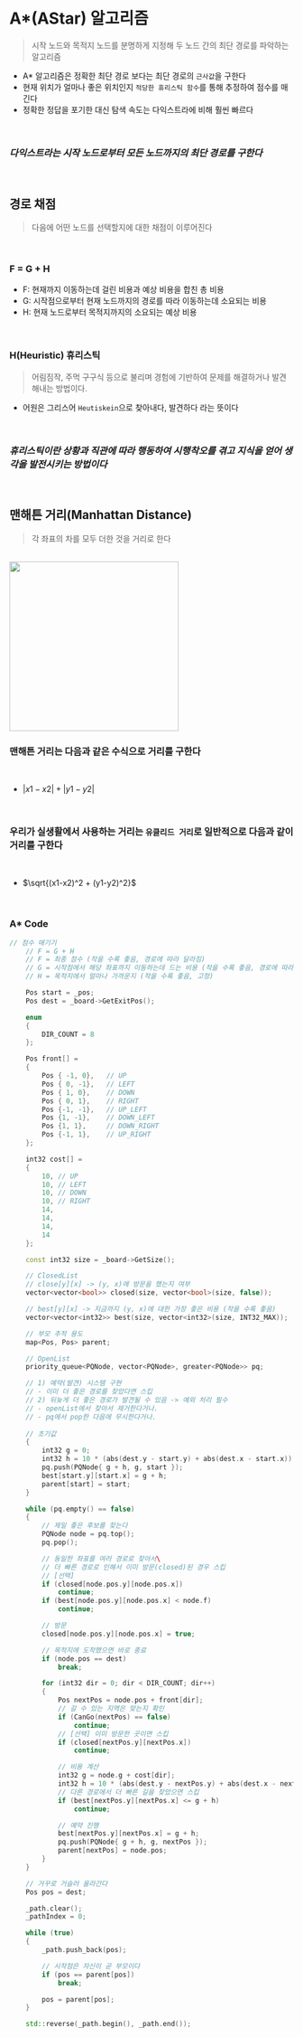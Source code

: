 # A*(AStar) 알고리즘
> 시작 노드와 목적지 노드를 분명하게 지정해 두 노드 간의 최단 경로를 파악하는 알고리즘

 * A* 알고리즘은 정확한 최단 경로 보다는 최단 경로의 `근사값`을 구한다
 * 현재 위치가 얼마나 좋은 위치인지 `적당한 휴리스틱 함수`를 통해 추정하여 점수를 매긴다
 * 정확한 정답을 포기한 대신 탐색 속도는 다익스트라에 비해 훨씬 빠르다

<br>

### ***다익스트라는 시작 노드로부터 모든 노드까지의 최단 경로를 구한다***

<br>

## 경로 채점
> 다음에 어떤 노드를 선택할지에 대한 채점이 이루어진다 

<br>

### F = G + H
 * F: 현재까지 이동하는데 걸린 비용과 예상 비용을 합친 총 비용
 * G: 시작점으로부터 현재 노드까지의 경로를 따라 이동하는데 소요되는 비용
 * H: 현재 노드로부터 목적지까지의 소요되는 예상 비용

<br>

### H(Heuristic) 휴리스틱
> 어림짐작, 주먹 구구식 등으로 불리며 경험에 기반하여 문제를 해결하거나 발견해내는 방법이다.

 * 어원은 그리스어 `Heutiskein`으로 찾아내다, 발견하다 라는 뜻이다

<br>

### ***휴리스틱이란 상황과 직관에 따라 행동하여 시행착오를 겪고 지식을 얻어 생각을 발전시키는 방법이다***

<br>

## 맨해튼 거리(Manhattan Distance)
> 각 좌표의 차를 모두 더한 것을 거리로 한다

<br>

<img src = "./images/Astar/Manhattan.png" width = 300>

<br>

### 맨해튼 거리는 다음과 같은 수식으로 거리를 구한다

<br>

* $|x1-x2| + |y1-y2|$

<br>

### 우리가 실생활에서 사용하는 거리는 `유클리드 거리`로 일반적으로 다음과 같이 거리를 구한다

<br>

* $\sqrt{(x1-x2)^2 + (y1-y2)^2}$

<br>


### A* Code
``` cpp
// 점수 매기기
	// F = G + H
	// F = 최종 점수 (작을 수록 좋음, 경로에 따라 달라짐)
	// G = 시작점에서 해당 좌표까지 이동하는데 드는 비용 (작을 수록 좋음, 경로에 따라 달라짐)
	// H = 목적지에서 얼마나 가까운지 (작을 수록 좋음, 고정)

	Pos start = _pos;
	Pos dest = _board->GetExitPos();

	enum
	{
		DIR_COUNT = 8
	};

	Pos front[] =
	{
		Pos { -1, 0},	// UP
		Pos { 0, -1},	// LEFT
		Pos { 1, 0},	// DOWN
		Pos { 0, 1},	// RIGHT
		Pos {-1, -1},	// UP_LEFT
		Pos {1, -1},	// DOWN_LEFT
		Pos {1, 1},		// DOWN_RIGHT
		Pos {-1, 1},	// UP_RIGHT
	};

	int32 cost[] =
	{
		10, // UP
		10, // LEFT
		10, // DOWN
		10, // RIGHT
		14,
		14,
		14,
		14
	};

	const int32 size = _board->GetSize();

	// ClosedList
	// close[y][x] -> (y, x)에 방문을 했는지 여부
	vector<vector<bool>> closed(size, vector<bool>(size, false));

	// best[y][x] -> 지금까지 (y, x)에 대한 가장 좋은 비용 (작을 수록 좋음)
	vector<vector<int32>> best(size, vector<int32>(size, INT32_MAX));

	// 부모 추적 용도
	map<Pos, Pos> parent;

	// OpenList
	priority_queue<PQNode, vector<PQNode>, greater<PQNode>> pq;

	// 1) 예약(발견) 시스템 구현
	// - 이미 더 좋은 경로를 찾았다면 스킵
	// 2) 뒤늦게 더 좋은 경로가 발견될 수 있음 -> 예외 처리 필수
	// - openList에서 찾아서 제거한다거나.
	// - pq에서 pop한 다음에 무시한다거나.
	
	// 초기값
	{
		int32 g = 0;
		int32 h = 10 * (abs(dest.y - start.y) + abs(dest.x - start.x));
		pq.push(PQNode{ g + h, g, start });
		best[start.y][start.x] = g + h;
		parent[start] = start;
	}

	while (pq.empty() == false)
	{
		// 제일 좋은 후보를 찾는다
		PQNode node = pq.top();
		pq.pop();

		// 동일한 좌표를 여러 경로로 찾아서\
		// 더 빠른 경로로 인해서 이미 방문(closed)된 경우 스킵
		// [선택]
		if (closed[node.pos.y][node.pos.x])
			continue;
		if (best[node.pos.y][node.pos.x] < node.f)
			continue;

		// 방문
		closed[node.pos.y][node.pos.x] = true;

		// 목적지에 도착했으면 바로 종료
		if (node.pos == dest)
			break;

		for (int32 dir = 0; dir < DIR_COUNT; dir++)
		{
			Pos nextPos = node.pos + front[dir];
			// 갈 수 있는 지역은 맞는지 확인
			if (CanGo(nextPos) == false)
				continue;
			// [선택] 이미 방문한 곳이면 스킵
			if (closed[nextPos.y][nextPos.x])
				continue;

			// 비용 계산
			int32 g = node.g + cost[dir];
			int32 h = 10 * (abs(dest.y - nextPos.y) + abs(dest.x - nextPos.x));
			// 다른 경로에서 더 빠른 길을 찾았으면 스킵
			if (best[nextPos.y][nextPos.x] <= g + h)
				continue;

			// 예약 진행
			best[nextPos.y][nextPos.x] = g + h;
			pq.push(PQNode{ g + h, g, nextPos });
			parent[nextPos] = node.pos;
		}
	}

	// 거꾸로 거슬러 올라간다
	Pos pos = dest;

	_path.clear();
	_pathIndex = 0;

	while (true)
	{
		_path.push_back(pos);

		// 시작점은 자신이 곧 부모이다
		if (pos == parent[pos])
			break;

		pos = parent[pos];
	}

	std::reverse(_path.begin(), _path.end());
```